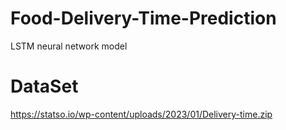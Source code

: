 # Food-Delivery-Time-Prediction
  LSTM neural network model

  # DataSet
  https://statso.io/wp-content/uploads/2023/01/Delivery-time.zip
